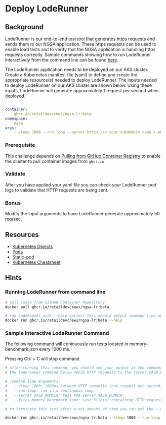 # Deploy LodeRunner

## Background

LodeRunner is our end-to-end test tool that generates https requests and sends them to our NGSA application. These https requests can be used to enable load tests and to verify that the NGSA application is handling https requests correctly. Sample commands showing how to run LodeRunner interactively from the command line can be found [here](#hints).

The LodeRunner application needs to be deployed on our AKS cluster. Create a Kubernetes manifest file (yaml) to define and create the appropriate resource(s) needed to deploy LodeRunner. The inputs needed to deploy LodeRunner on our AKS cluster are shown below. Using these inputs, LodeRunner will generate approximately 1 request per second when deployed.

```yaml

container:
    ghcr.io/retaildevcrews/ngsa-lr:beta
namespace:
    ngsa
args:
    --sleep 1000 --run-loop --server https://< your subdomain name >.aks-sb.com --files memory-benchmark.json

```

### Prerequisite

This challenge depends on [Pulling from GitHub Container Registry](../github-container-registry/README.md) to enable the cluster to pull container images from `ghcr.io`

### Validate

After you have applied your yaml file you can check your LodeRunner pod logs to validate that HTTP requests are being sent.

### Bonus

Modify the input arguments to have LodeRunner generate approximately 50 req/sec.

## Resources

- [Kubernetes Objects](https://kubernetes.io/docs/concepts/overview/working-with-objects/kubernetes-objects/)
- [Pods](https://kubernetes.io/docs/concepts/workloads/pods/)
- [Static-pod](https://kubernetes.io/docs/tasks/configure-pod-container/static-pod/)
- [Kubernetes Cheatsheet](https://kubernetes.io/docs/reference/kubectl/cheatsheet/#creating-objects)

## Hints

### Running LodeRunner from command line

```bash
# pull image from GitHub Container Repository 
docker pull ghcr.io/retaildevcrews/ngsa-lr:beta

# run LodeRunner with --help option; this should output command line options shown below
docker run ghcr.io/retaildevcrews/ngsa-lr:beta --help
```

### Sample Interactive LodeRunner Command

The following command will coninuously run tests located in memory-benchmark.json every 1000 ms.

Pressing Ctrl + C will stop command.

```bash
# after running this command, you should see json output at the command line describing HTTP requests
# the loderunner command below sends HTTP requests to the server $ASB_DOMAIN in a continuous loop at the rate of one request per second

# command line arguments:
#   --sleep 1000: 1000ms between HTTP requests (one request per second)
#   --run-loop: run in a continuous loop
#   --server $ASB_DOMAIN: test the server $ASB_DOMAIN
#   --files memory-benchmark.json: test file(s) containing HTTP requests and expected response

# to terminate this test after a set amount of time you can set the --duration argument (time in seconds). Otherwise, use CTRL-C to stop it.

docker run ghcr.io/retaildevcrews/ngsa-lr:beta --sleep 1000 --run-loop --server $ASB_DOMAIN --files memory-benchmark.json
```
